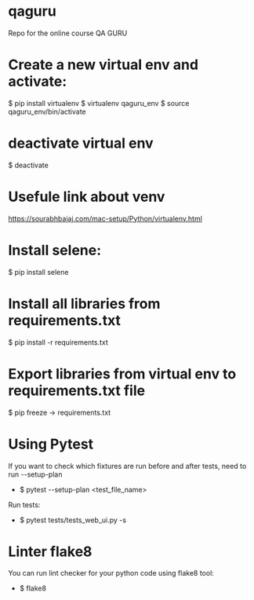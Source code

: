 # qaguru
Repo for the online course QA GURU

# Create a new virtual env and activate:
$ pip install virtualenv
$ virtualenv qaguru_env
$ source qaguru_env/bin/activate

# deactivate virtual env
$ deactivate

# Usefule link about venv
https://sourabhbajaj.com/mac-setup/Python/virtualenv.html


# Install selene:
$ pip install selene

# Install all libraries from requirements.txt
$ pip install -r requirements.txt

# Export libraries from virtual env to requirements.txt file
$ pip freeze -> requirements.txt 




# Using Pytest
If you want to check which fixtures are run before and after tests, need to run --setup-plan
- $ pytest --setup-plan <test_file_name>

Run tests:
- $ pytest tests/tests_web_ui.py -s


# Linter flake8
You can run lint checker for your python code using flake8 tool:
- $ flake8 